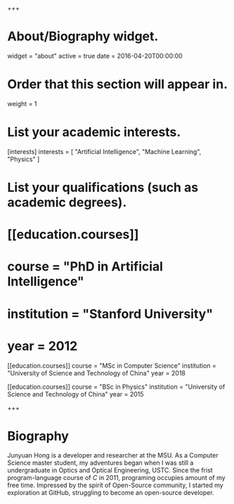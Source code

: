 +++
# About/Biography widget.
widget = "about"
active = true
date = 2016-04-20T00:00:00

# Order that this section will appear in.
weight = 1

# List your academic interests.
[interests]
  interests = [
    "Artificial Intelligence",
    "Machine Learning",
    "Physics"
  ]

# List your qualifications (such as academic degrees).
# [[education.courses]]
#   course = "PhD in Artificial Intelligence"
#   institution = "Stanford University"
#   year = 2012

[[education.courses]]
  course = "MSc in Computer Science"
  institution = "University of Science and Technology of China"
  year = 2018

[[education.courses]]
  course = "BSc in Physics"
  institution = "University of Science and Technology of China"
  year = 2015
 
+++

# Biography

<!-- Lena Smith is a professor of artificial intelligence at the Stanford AI Lab. Her research interests include distributed robotics, mobile computing and programmable matter. She leads the Robotic Neurobiology group, which develops self-reconfiguring robots, systems of self-organizing robots, and mobile sensor networks.

Lorem ipsum dolor sit amet, consectetur adipiscing elit. Sed neque elit, tristique placerat feugiat ac, facilisis vitae arcu. Proin eget egestas augue. Praesent ut sem nec arcu pellentesque aliquet. Duis dapibus diam vel metus tempus vulputate.  -->

Junyuan Hong is a developer and researcher at the MSU. As a Computer Science master student, my adventures began when I was still a undergraduate in Optics and Optical Engineering, USTC.  Since the frist program-language course of *C* in 2011, programing occupies amount of my free time. Impressed by the spirit of Open-Source community, I started my exploration at GitHub, struggling to become an open-source developer.
